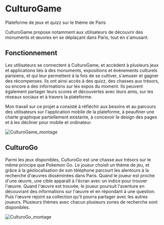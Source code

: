 # CulturoGame
Plateforme de jeux et quizz sur le thème de Paris

CulturoGame propose notamment aux utilisateurs de découvrir des monuments et œuvres en se déplaçant dans Paris, tout en s'amusant.

## Fonctionnement

Les utilisateurs se connectent à CulturoGame, et accèdent à plusieurs jeux et applications liés à des monuments, expositions et événements culturels parisiens, et qui leur permettent à la fois de se cultiver, s'amuser et gagner des récompenses.
Ils ont ainsi accès à des quizz, des chasses aux trésors, ou encore à des informations sur les expos du moment.
Ils peuvent également partager leurs scores et découvertes avec leurs amis, sur les réseaux sociaux et à travers la plateforme.

Mon travail sur ce projet a consisté à réfléchir aux besoins et au parcours des utilisateurs sur l'application mobile de la plateforme, à peaufiner une charte graphique partiellement existante, à concevoir le design des pages et à les décliner pour mobile et ordinateur.

![CulturoGame_montage](https://github.com/user-attachments/assets/a7ee71f2-935a-4f9b-ba6a-996bc70be75e)


## CulturoGo

Parmi les jeux disponibles, CulturoGo est une chasse aux trésors sur le même principe que Pokemon Go.
Le joueur choisit un thème de jeu, et grâce à la géolocalisation de son téléphone parcourt les alentours à la recherche d'œuvres disséminées dans Paris.
Quand le joueur est proche d'une œuvre, une cible apparaît à l'écran avec un indice pour trouver l'œuvre.
Quand l'œuvre est trouvée, le joueur poursuit l'aventure en découvrant des informations sur l'œuvre et en répondant à une question. Puis l'œuvre rejoint sa collection qu'il pourra partager avec les autres joueurs.
Plusieurs thèmes avec chacun plusieurs zones de recherche sont disponibles.

![CulturoGo_montage](https://github.com/user-attachments/assets/7a3f585f-b331-4233-a75c-f7fb8e792d2f)
